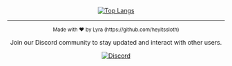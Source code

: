 <div align="center">
  
[![Top Langs](https://github-readme-stats.vercel.app/api/top-langs/?username=HeyItsSloth&layout=compact&theme=dark)](https://github.com/HeyItsSloth)

</div>

---

<div align="center">
  <sub>Made with ❤︎ by Lyra (https://github.com/heyitssloth)</sub>
  
  Join our Discord community to stay updated and interact with other users.

[![Discord](https://img.shields.io/badge/Join%20Us%20on-Discord-7289DA.svg?logo=discord&logoColor=white)](https://discord.gg/TBkjPn6mHg)

</div>
